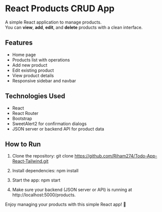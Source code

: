 # React Products CRUD App

A simple React application to manage products.  
You can **view**, **add**, **edit**, and **delete** products with a clean interface.

## Features

- Home page
- Products list with operations
- Add new product
- Edit existing product
- View product details
- Responsive sidebar and navbar

## Technologies Used

- React
- React Router
- Bootstrap
- SweetAlert2 for confirmation dialogs
- JSON server or backend API for product data

## How to Run

1. Clone the repository:
   git clone <https://github.com/Riham274/Todo-App-React-Tailwind.git>
   
2. Install dependencies:
   npm install
   
3. Start the app:
   npm start
   
5. Make sure your backend (JSON server or API) is running at http://localhost:5000/products.

Enjoy managing your products with this simple React app! 🚀
